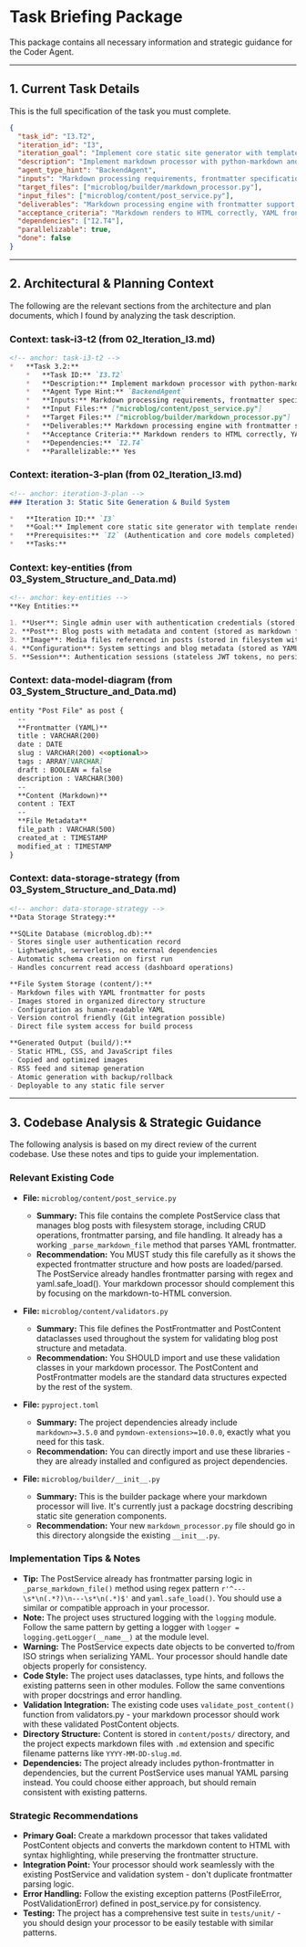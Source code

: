 # Task Briefing Package

This package contains all necessary information and strategic guidance for the Coder Agent.

---

## 1. Current Task Details

This is the full specification of the task you must complete.

```json
{
  "task_id": "I3.T2",
  "iteration_id": "I3",
  "iteration_goal": "Implement core static site generator with template rendering, markdown processing, and atomic build system with backup/rollback",
  "description": "Implement markdown processor with python-markdown and pymdown-extensions. Support YAML frontmatter parsing, syntax highlighting, and content validation.",
  "agent_type_hint": "BackendAgent",
  "inputs": "Markdown processing requirements, frontmatter specification, content validation rules",
  "target_files": ["microblog/builder/markdown_processor.py"],
  "input_files": ["microblog/content/post_service.py"],
  "deliverables": "Markdown processing engine with frontmatter support, syntax highlighting, content validation",
  "acceptance_criteria": "Markdown renders to HTML correctly, YAML frontmatter extracts properly, syntax highlighting works, content validation catches errors",
  "dependencies": ["I2.T4"],
  "parallelizable": true,
  "done": false
}
```

---

## 2. Architectural & Planning Context

The following are the relevant sections from the architecture and plan documents, which I found by analyzing the task description.

### Context: task-i3-t2 (from 02_Iteration_I3.md)

```markdown
<!-- anchor: task-i3-t2 -->
*   **Task 3.2:**
    *   **Task ID:** `I3.T2`
    *   **Description:** Implement markdown processor with python-markdown and pymdown-extensions. Support YAML frontmatter parsing, syntax highlighting, and content validation.
    *   **Agent Type Hint:** `BackendAgent`
    *   **Inputs:** Markdown processing requirements, frontmatter specification, content validation rules
    *   **Input Files:** ["microblog/content/post_service.py"]
    *   **Target Files:** ["microblog/builder/markdown_processor.py"]
    *   **Deliverables:** Markdown processing engine with frontmatter support, syntax highlighting, content validation
    *   **Acceptance Criteria:** Markdown renders to HTML correctly, YAML frontmatter extracts properly, syntax highlighting works, content validation catches errors
    *   **Dependencies:** `I2.T4`
    *   **Parallelizable:** Yes
```

### Context: iteration-3-plan (from 02_Iteration_I3.md)

```markdown
<!-- anchor: iteration-3-plan -->
### Iteration 3: Static Site Generation & Build System

*   **Iteration ID:** `I3`
*   **Goal:** Implement core static site generator with template rendering, markdown processing, and atomic build system with backup/rollback
*   **Prerequisites:** `I2` (Authentication and core models completed)
*   **Tasks:**
```

### Context: key-entities (from 03_System_Structure_and_Data.md)

```markdown
<!-- anchor: key-entities -->
**Key Entities:**

1. **User**: Single admin user with authentication credentials (stored in SQLite)
2. **Post**: Blog posts with metadata and content (stored as markdown files with YAML frontmatter)
3. **Image**: Media files referenced in posts (stored in filesystem with metadata tracking)
4. **Configuration**: System settings and blog metadata (stored as YAML configuration file)
5. **Session**: Authentication sessions (stateless JWT tokens, no persistent storage)
```

### Context: data-model-diagram (from 03_System_Structure_and_Data.md)

```markdown
entity "Post File" as post {
  --
  **Frontmatter (YAML)**
  title : VARCHAR(200)
  date : DATE
  slug : VARCHAR(200) <<optional>>
  tags : ARRAY[VARCHAR]
  draft : BOOLEAN = false
  description : VARCHAR(300)
  --
  **Content (Markdown)**
  content : TEXT
  --
  **File Metadata**
  file_path : VARCHAR(500)
  created_at : TIMESTAMP
  modified_at : TIMESTAMP
}
```

### Context: data-storage-strategy (from 03_System_Structure_and_Data.md)

```markdown
<!-- anchor: data-storage-strategy -->
**Data Storage Strategy:**

**SQLite Database (microblog.db):**
- Stores single user authentication record
- Lightweight, serverless, no external dependencies
- Automatic schema creation on first run
- Handles concurrent read access (dashboard operations)

**File System Storage (content/):**
- Markdown files with YAML frontmatter for posts
- Images stored in organized directory structure
- Configuration as human-readable YAML
- Version control friendly (Git integration possible)
- Direct file system access for build process

**Generated Output (build/):**
- Static HTML, CSS, and JavaScript files
- Copied and optimized images
- RSS feed and sitemap generation
- Atomic generation with backup/rollback
- Deployable to any static file server
```

---

## 3. Codebase Analysis & Strategic Guidance

The following analysis is based on my direct review of the current codebase. Use these notes and tips to guide your implementation.

### Relevant Existing Code
*   **File:** `microblog/content/post_service.py`
    *   **Summary:** This file contains the complete PostService class that manages blog posts with filesystem storage, including CRUD operations, frontmatter parsing, and file handling. It already has a working `_parse_markdown_file` method that parses YAML frontmatter.
    *   **Recommendation:** You MUST study this file carefully as it shows the expected frontmatter structure and how posts are loaded/parsed. The PostService already handles frontmatter parsing with regex and yaml.safe_load(). Your markdown processor should complement this by focusing on the markdown-to-HTML conversion.

*   **File:** `microblog/content/validators.py`
    *   **Summary:** This file defines the PostFrontmatter and PostContent dataclasses used throughout the system for validating blog post structure and metadata.
    *   **Recommendation:** You SHOULD import and use these validation classes in your markdown processor. The PostContent and PostFrontmatter models are the standard data structures expected by the rest of the system.

*   **File:** `pyproject.toml`
    *   **Summary:** The project dependencies already include `markdown>=3.5.0` and `pymdown-extensions>=10.0.0`, exactly what you need for this task.
    *   **Recommendation:** You can directly import and use these libraries - they are already installed and configured as project dependencies.

*   **File:** `microblog/builder/__init__.py`
    *   **Summary:** This is the builder package where your markdown processor will live. It's currently just a package docstring describing static site generation components.
    *   **Recommendation:** Your new `markdown_processor.py` file should go in this directory alongside the existing `__init__.py`.

### Implementation Tips & Notes
*   **Tip:** The PostService already has frontmatter parsing logic in `_parse_markdown_file()` method using regex pattern `r'^---\s*\n(.*?)\n---\s*\n(.*)$'` and `yaml.safe_load()`. You should use a similar or compatible approach in your processor.
*   **Note:** The project uses structured logging with the `logging` module. Follow the same pattern by getting a logger with `logger = logging.getLogger(__name__)` at the module level.
*   **Warning:** The PostService expects date objects to be converted to/from ISO strings when serializing YAML. Your processor should handle date objects properly for consistency.
*   **Code Style:** The project uses dataclasses, type hints, and follows the existing patterns seen in other modules. Follow the same conventions with proper docstrings and error handling.
*   **Validation Integration:** The existing code uses `validate_post_content()` function from validators.py - your markdown processor should work with these validated PostContent objects.
*   **Directory Structure:** Content is stored in `content/posts/` directory, and the project expects markdown files with `.md` extension and specific filename patterns like `YYYY-MM-DD-slug.md`.
*   **Dependencies:** The project already includes python-frontmatter in dependencies, but the current PostService uses manual YAML parsing instead. You could choose either approach, but should remain consistent with existing patterns.

### Strategic Recommendations
*   **Primary Goal:** Create a markdown processor that takes validated PostContent objects and converts the markdown content to HTML with syntax highlighting, while preserving the frontmatter structure.
*   **Integration Point:** Your processor should work seamlessly with the existing PostService and validation system - don't duplicate frontmatter parsing logic.
*   **Error Handling:** Follow the existing exception patterns (PostFileError, PostValidationError) defined in post_service.py for consistency.
*   **Testing:** The project has a comprehensive test suite in `tests/unit/` - you should design your processor to be easily testable with similar patterns.